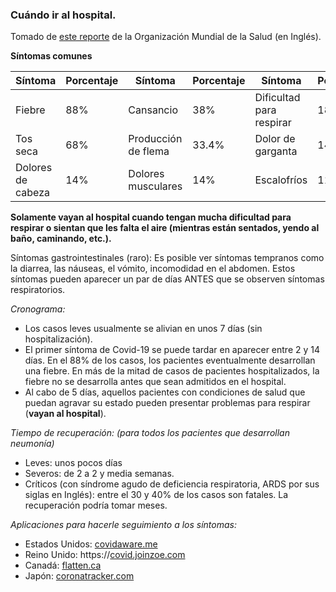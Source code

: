 ### Cuándo ir al hospital.

Tomado de [este reporte](https://www.who.int/docs/default-source/coronaviruse/who-china-joint-mission-on-covid-19-final-report.pdf) de la Organización Mundial de la Salud (en Inglés). 

**Síntomas comunes**
<div class="table-wrap" markdown="1">

| Síntoma   | Porcentaje | Síntoma         | Porcentaje | Síntoma               | Porcentaje |
| ----------| ---------- | ----------------| ---------- | --------------------  | ---------- |
| Fiebre     | 88%        |Cansancio          |38%         |Dificultad para respirar    |18%         |
| Tos seca |68%         |Producción de flema |33.4%       |Dolor de garganta            |14%         |
|Dolores de cabeza  |14%         |Dolores musculares     |14%         |Escalofríos                 |11%         |

</div>

**Solamente vayan al hospital cuando tengan mucha dificultad para respirar o sientan que les falta el aire (mientras están sentados, yendo al baño, caminando, etc.).**

Síntomas gastrointestinales (raro):
Es posible ver síntomas tempranos como la diarrea, las náuseas, el vómito, incomodidad en el abdomen. Estos síntomas pueden aparecer un par de días ANTES que se observen síntomas respiratorios.

*Cronograma:*
- Los casos leves usualmente se alivian en unos 7 días (sin hospitalización).
- El primer síntoma de Covid-19 se puede tardar en aparecer entre 2 y 14 días. En el 88% de los casos, los pacientes eventualmente desarrollan una fiebre. En más de la mitad de casos de pacientes hospitalizados, la fiebre no se desarrolla antes que sean admitidos en el hospital.
- Al cabo de 5 días, aquellos pacientes con condiciones de salud que puedan agravar su estado pueden presentar problemas para respirar (**vayan al hospital**).

*Tiempo de recuperación: (para todos los pacientes que desarrollan neumonía)*
- Leves: unos pocos días
- Severos: de 2 a 2 y media semanas.
- Críticos (con síndrome agudo de deficiencia respiratoria, ARDS por sus siglas en Inglés): entre el 30 y 40% de los casos son fatales. La recuperación podría tomar meses.

*Aplicaciones para hacerle seguimiento a los síntomas:*
- Estados Unidos: [covidaware.me](https://covidaware.me/)
- Reino Unido: https://[covid.joinzoe.com](https://covid.joinzoe.com)
- Canadá: [flatten.ca](https://flatten.ca/) 
- Japón: [coronatracker.com](https://www.coronatracker.com/)
